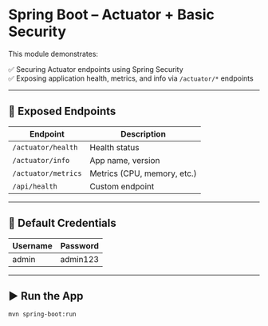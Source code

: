 # Spring Boot – Actuator + Basic Security

This module demonstrates:

✅ Securing Actuator endpoints using Spring Security  
✅ Exposing application health, metrics, and info via `/actuator/*` endpoints

---

## 🔗 Exposed Endpoints

| Endpoint            | Description                 |
|---------------------|-----------------------------|
| `/actuator/health`  | Health status               |
| `/actuator/info`    | App name, version           |
| `/actuator/metrics` | Metrics (CPU, memory, etc.) |
| `/api/health`       | Custom endpoint             |

---

## 🔐 Default Credentials

| Username | Password   |
|----------|------------|
| admin    | admin123   |

---

## ▶️ Run the App

```bash
mvn spring-boot:run
